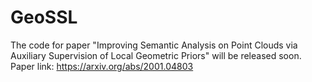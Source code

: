 # GeoSSL
The code for paper "Improving Semantic Analysis on Point Clouds via Auxiliary Supervision of Local Geometric Priors" will be released soon. Paper link: https://arxiv.org/abs/2001.04803
